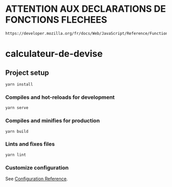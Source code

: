# ATTENTION AUX DECLARATIONS DE FONCTIONS FLECHEES
```
https://developer.mozilla.org/fr/docs/Web/JavaScript/Reference/Functions/Arrow_functions
```


# calculateur-de-devise

## Project setup
```
yarn install
```

### Compiles and hot-reloads for development
```
yarn serve
```

### Compiles and minifies for production
```
yarn build
```

### Lints and fixes files
```
yarn lint
```

### Customize configuration
See [Configuration Reference](https://cli.vuejs.org/config/).
